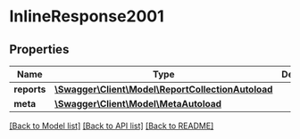 # InlineResponse2001

## Properties
Name | Type | Description | Notes
------------ | ------------- | ------------- | -------------
**reports** | [**\Swagger\Client\Model\ReportCollectionAutoload**](ReportCollectionAutoload.md) |  | [optional] 
**meta** | [**\Swagger\Client\Model\MetaAutoload**](MetaAutoload.md) |  | [optional] 

[[Back to Model list]](../../README.md#documentation-for-models) [[Back to API list]](../../README.md#documentation-for-api-endpoints) [[Back to README]](../../README.md)


